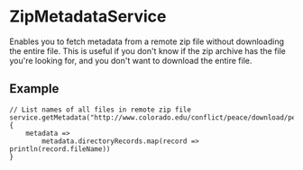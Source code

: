 # ZipMetadataService

Enables you to fetch metadata from a remote zip file without
downloading the entire file. This is useful if you don't know if the
zip archive has the file you're looking for, and you don't want to
download the entire file.

## Example

```
// List names of all files in remote zip file
service.getMetadata("http://www.colorado.edu/conflict/peace/download/peace.zip").map {
    metadata =>
        metadata.directoryRecords.map(record => println(record.fileName))
}
```